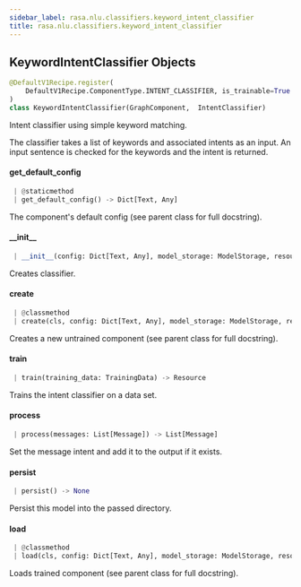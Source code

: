 ```yaml
---
sidebar_label: rasa.nlu.classifiers.keyword_intent_classifier
title: rasa.nlu.classifiers.keyword_intent_classifier
---
```

## KeywordIntentClassifier Objects

```python
@DefaultV1Recipe.register(
    DefaultV1Recipe.ComponentType.INTENT_CLASSIFIER, is_trainable=True
)
class KeywordIntentClassifier(GraphComponent,  IntentClassifier)
```

Intent classifier using simple keyword matching.

The classifier takes a list of keywords and associated intents as an input.
An input sentence is checked for the keywords and the intent is returned.

#### get\_default\_config

```python
 | @staticmethod
 | get_default_config() -> Dict[Text, Any]
```

The component&#x27;s default config (see parent class for full docstring).

#### \_\_init\_\_

```python
 | __init__(config: Dict[Text, Any], model_storage: ModelStorage, resource: Resource, execution_context: ExecutionContext, intent_keyword_map: Optional[Dict] = None) -> None
```

Creates classifier.

#### create

```python
 | @classmethod
 | create(cls, config: Dict[Text, Any], model_storage: ModelStorage, resource: Resource, execution_context: ExecutionContext) -> KeywordIntentClassifier
```

Creates a new untrained component (see parent class for full docstring).

#### train

```python
 | train(training_data: TrainingData) -> Resource
```

Trains the intent classifier on a data set.

#### process

```python
 | process(messages: List[Message]) -> List[Message]
```

Set the message intent and add it to the output if it exists.

#### persist

```python
 | persist() -> None
```

Persist this model into the passed directory.

#### load

```python
 | @classmethod
 | load(cls, config: Dict[Text, Any], model_storage: ModelStorage, resource: Resource, execution_context: ExecutionContext, **kwargs: Any, ,) -> KeywordIntentClassifier
```

Loads trained component (see parent class for full docstring).

